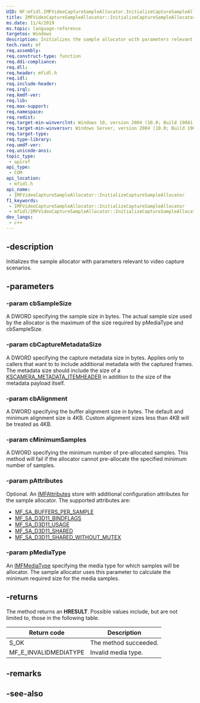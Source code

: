 ```yaml
---
UID: NF:mfidl.IMFVideoCaptureSampleAllocator.InitializeCaptureSampleAllocator
title: IMFVideoCaptureSampleAllocator::InitializeCaptureSampleAllocator
ms.date: 11/4/2019
ms.topic: language-reference
targetos: Windows
description: Initializes the sample allocator with parameters relevant to video capture scenarios.
tech.root: mf
req.assembly: 
req.construct-type: function
req.ddi-compliance: 
req.dll: 
req.header: mfidl.h
req.idl: 
req.include-header: 
req.irql: 
req.kmdf-ver: 
req.lib: 
req.max-support: 
req.namespace: 
req.redist: 
req.target-min-winverclnt: Windows 10, version 2004 (10.0; Build 19041)
req.target-min-winversvr: Windows Server, version 2004 (10.0; Build 19041)
req.target-type: 
req.type-library: 
req.umdf-ver: 
req.unicode-ansi: 
topic_type:
 - apiref
api_type:
 - COM
api_location:
 - mfidl.h
api_name:
 - IMFVideoCaptureSampleAllocator::InitializeCaptureSampleAllocator
f1_keywords:
 - IMFVideoCaptureSampleAllocator::InitializeCaptureSampleAllocator
 - mfidl/IMFVideoCaptureSampleAllocator::InitializeCaptureSampleAllocator
dev_langs:
 - c++
---
```


## -description

Initializes the sample allocator with parameters relevant to video capture scenarios.

## -parameters

### -param cbSampleSize

A DWORD specifying the sample size in bytes. The actual sample size used by the allocator is the maximum of the size required by pMediaType and cbSampleSize.

### -param cbCaptureMetadataSize

A DWORD specifying the capture metadata size in bytes. Applies only to callers that want to to include additional metadata with the captured frames. The metadata size should include the size of a [KSCAMERA_METADATA_ITEMHEADER](/windows-hardware/drivers/ddi/ksmedia/ns-ksmedia-tagkscamera_metadata_itemheader) in addition to the size of the metadata payload itself.

### -param cbAlignment

A DWORD specifying the buffer alignment size in bytes. The default and minimum alignment size is 4KB. Custom alignment sizes less than 4KB will be treated as 4KB.

### -param cMinimumSamples

A DWORD specifying the minimum number of pre-allocated samples. This method will fail if the allocator cannot pre-allocate the specified minimum number of samples.

### -param pAttributes

Optional. An [IMFAttributes](../mfobjects/nn-mfobjects-imfattributes.md) store with additional configuration attributes for the sample allocator. The supported attributes are:

- [MF_SA_BUFFERS_PER_SAMPLE](/windows/win32/medfound/mf-sa-buffers-per-sample)
- [MF_SA_D3D11_BINDFLAGS](/windows/win32/medfound/mf-sa-d3d11-bindflags)
- [MF_SA_D3D11_USAGE](/windows/win32/medfound/mf-sa-d3d11-usage)
- [MF_SA_D3D11_SHARED](/windows/win32/medfound/mf-sa-d3d11-shared)
- [MF_SA_D3D11_SHARED_WITHOUT_MUTEX](/windows/win32/medfound/mf-sa-d3d11-shared-without-mutex)

### -param pMediaType

An [IMFMediaType](../mfobjects/nn-mfobjects-imfmediatype.md) specifying the media type for which samples will be allocator. The sample allocator uses this parameter to calculate the minimum required size for the media samples.

## -returns

The method returns an <b>HRESULT</b>. Possible values include, but are not limited to, those in the following table.
          
| Return code | Description |
|---------------|---------------|
| S_OK | The method succeeded. |
|MF_E_INVALIDMEDIATYPE | Invalid media type. |

## -remarks

## -see-also